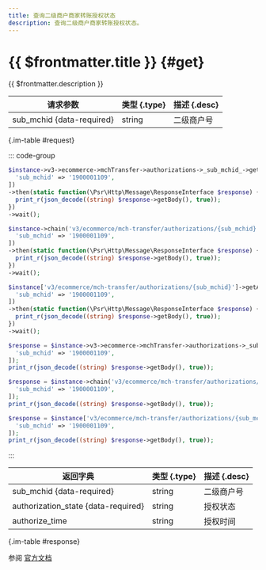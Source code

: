 ```yaml
---
title: 查询二级商户商家转账授权状态
description: 查询二级商户商家转账授权状态。
---
```


# {{ $frontmatter.title }} {#get}

{{ $frontmatter.description }}

| 请求参数 | 类型 {.type} | 描述 {.desc}
| --- | --- | ---
| sub_mchid {data-required} | string | 二级商户号

{.im-table #request}

::: code-group

```php [异步纯链式]
$instance->v3->ecommerce->mchTransfer->authorizations->_sub_mchid_->getAsync([
  'sub_mchid' => '1900001109',
])
->then(static function(\Psr\Http\Message\ResponseInterface $response) {
  print_r(json_decode((string) $response->getBody(), true));
})
->wait();
```

```php [异步声明式]
$instance->chain('v3/ecommerce/mch-transfer/authorizations/{sub_mchid}')->getAsync([
  'sub_mchid' => '1900001109',
])
->then(static function(\Psr\Http\Message\ResponseInterface $response) {
  print_r(json_decode((string) $response->getBody(), true));
})
->wait();
```

```php [异步属性式]
$instance['v3/ecommerce/mch-transfer/authorizations/{sub_mchid}']->getAsync([
  'sub_mchid' => '1900001109',
])
->then(static function(\Psr\Http\Message\ResponseInterface $response) {
  print_r(json_decode((string) $response->getBody(), true));
})
->wait();
```

```php [同步纯链式]
$response = $instance->v3->ecommerce->mchTransfer->authorizations->_sub_mchid_->get([
  'sub_mchid' => '1900001109',
]);
print_r(json_decode((string) $response->getBody(), true));
```

```php [同步声明式]
$response = $instance->chain('v3/ecommerce/mch-transfer/authorizations/{sub_mchid}')->get([
  'sub_mchid' => '1900001109',
]);
print_r(json_decode((string) $response->getBody(), true));
```

```php [同步属性式]
$response = $instance['v3/ecommerce/mch-transfer/authorizations/{sub_mchid}']->get([
  'sub_mchid' => '1900001109',
]);
print_r(json_decode((string) $response->getBody(), true));
```

:::

| 返回字典 | 类型 {.type} | 描述 {.desc}
| --- | --- | ---
| sub_mchid {data-required} | string | 二级商户号
| authorization_state {data-required} | string | 授权状态
| authorize_time | string | 授权时间

{.im-table #response}

参阅 [官方文档](https://pay.weixin.qq.com/doc/v3/partner/4013504209)
